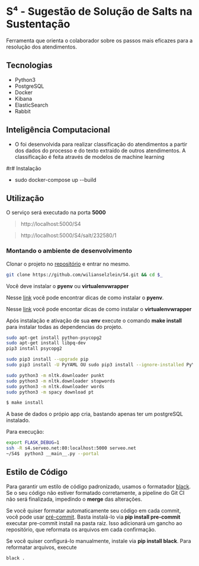 # S⁴ - Sugestão de Solução de Salts na Sustentação

Ferramenta que orienta o colaborador sobre os passos mais eficazes para a resolução dos atendimentos.​

## Tecnologias 

- Python3
- PostgreSQL
- Docker
- Kibana
- ElasticSearch
- Rabbit

## Inteligência Computacional
-  O  foi desenvolvida para realizar classificação do atendimentos a partir dos dados do processo e do texto extraído de outros atendimentos. 
    A classificação é feita através de modelos de machine learning

#r# Instalação
- sudo docker-compose up --build

## Utilização

O serviço será executado na porta **5000**

> http://localhost:5000/S4

> http://localhost:5000/S4/salt/232580/1

### Montando o ambiente de desenvolvimento

Clonar o projeto no [repositório](https://github.com/wilianselzlein/S4.git) e entrar no mesmo.

```bash
git clone https://github.com/wilianselzlein/S4.git && cd $_
```

Você deve instalar o **pyenv** ou  **virtualenvwrapper**

Nesse [link](https://github.com/pyenv/pyenv-installer#installation--update--uninstallation) você pode encontrar dicas de como instalar o **pyenv**.

Nesse [link](https://virtualenvwrapper.readthedocs.io/en/latest/) você pode encontar dicas de como instalar o **virtualenvwrapper**

Após instalação e ativação de sua **env** execute o comando **make install** para instalar todas as dependencias do projeto.

```bash
sudo apt-get install python-psycopg2
sudo apt-get install libpq-dev
pip3 install psycopg2

sudo pip3 install --upgrade pip
sudo pip3 install -U PyYAML OU sudo pip3 install --ignore-installed PyYAML

sudo python3 -m nltk.downloader punkt
sudo python3 -m nltk.downloader stopwords
sudo python3 -m nltk.downloader words
sudo python3 -m spacy download pt

$ make install
```
A base de dados o própio app cria, bastando apenas ter um postgreSQL instalado.

Para execução:

```bash
export FLASK_DEBUG=1
ssh -R s4.serveo.net:80:localhost:5000 serveo.net
~/S4$  python3 __main__.py --portal
```

## Estilo de Código

Para garantir um estilo de código padronizado, usamos o formatador [black](https://github.com/python/black). Se o seu código não estiver formatado corretamente, a pipeline do Git CI não será finalizada, impedindo o **merge** das alterações.

Se você quiser formatar automaticamente seu código em cada commit, você pode usar [pré-commit](https://pre-commit.com/). Basta instalá-lo via **pip install pre-commit** executar pre-commit install na pasta raiz. Isso adicionará um gancho ao repositório, que reformata os arquivos em cada confirmação.

Se você quiser configurá-lo manualmente, instale via **pip install black**. Para reformatar arquivos, execute

```bash
black .
```

